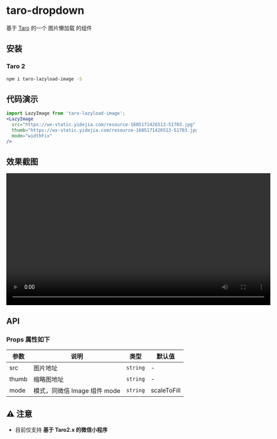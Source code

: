# taro-dropdown

基于 [Taro](https://github.com/NervJS/taro) 的一个 图片懒加载 的组件

## 安装

### Taro 2

``` bash
npm i taro-lazyload-image -S
```

## 代码演示

``` jsx
import LazyImage from 'taro-lazyload-image';
<LazyImage
  src="https://wx-static.yidejia.com/resource-1605171426513-51703.jpg"
  thumb="https://wx-static.yidejia.com/resource-1605171426513-51703.jpg?imageView2/2/w/60"
  mode="widthFix"
/>
```

## 效果截图

<video src="https://wx-static.yidejia.com/resource-1605172531725-75988.mp4" width="700" controls></video>

## API

### Props 属性如下

| 参数  | 说明                        | 类型     | 默认值      |
|-------|---------------------------|----------|-------------|
| src   | 图片地址                    | `string` | -           |
| thumb | 缩略图地址                  | `string` | -           |
| mode  | 模式，同微信 Image 组件 mode | `string` | scaleToFill |

## ⚠ 注意

* 目前仅支持 **基于 Taro2.x 的微信小程序**
